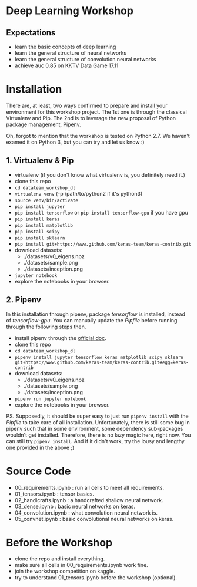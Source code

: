 # Deep Learning Workshop

## Expectations

- learn the basic concepts of deep learning
- learn the general structure of neural networks
- learn the general structure of convolution neural networks
- achieve auc 0.85 on KKTV Data Game 17.11


# Installation

There are, at least, two ways confirmed to prepare and install your environment
for this workshop project. The 1st one is through the classical Virtualenv and Pip.
The 2nd is to leverage the new proposal of Python package management, Pipenv.

Oh, forgot to mention that the workshop is tested on Python 2.7.
We haven't examed it on Python 3, but you can try and let us know :)

## 1. Virtualenv & Pip

* virtualenv (if you don't know what virtualenv is, you definitely need it.)
* clone this repo
* `cd datateam_workshop_dl`
* `virtualenv venv` (-p /path/to/python2 if it's python3)
* `source venv/bin/activate`
* `pip install jupyter`
* `pip install tensorflow` or `pip install tensorflow-gpu` if you have gpu
* `pip install keras`
* `pip install matplotlib`
* `pip install scipy`
* `pip install sklearn`
* `pip install git+https://www.github.com/keras-team/keras-contrib.git`
* download datasets:
  - ./datasets/v0_eigens.npz
  - ./datasets/sample.png
  - ./datasets/inception.png
* `jupyter notebook`
* explore the notebooks in your browser.

## 2. Pipenv

In this installation through pipenv, package *tensorflow* is installed,
instead of *tensorflow-gpu*. You can manually update the *Pipfile* before
running through the following steps then.

* install pipenv through the [official doc](https://docs.pipenv.org/install/).
* clone this repo
* `cd datateam_workshop_dl`
* `pipenv install jupyter tensorflow keras matplotlib scipy sklearn git+https://www.github.com/keras-team/keras-contrib.git#egg=keras-contrib`
* download datasets:
  - ./datasets/v0_eigens.npz
  - ./datasets/sample.png
  - ./datasets/inception.png
* `pipenv run jupyter notebook`
* explore the notebooks in your browser.

PS. Supposedly, it should be super easy to just run `pipenv install` with the *Pipfile* to take care of all installation.
Unfortunately, there is still some bug in pipenv such that in some environment, some dependency sub-packages wouldn't
get installed. Therefore, there is no lazy magic here, right now.
You can still try `pipenv install`. 
And if it didn't work, try the lousy and lengthy one provided in the above ;)


# Source Code

- 00_requirements.ipynb : run all cells to meet all requirements.
- 01_tensors.ipynb : tensor basics.
- 02_handicrafts.ipynb : a handcrafted shallow neural network.
- 03_dense.ipynb : basic neural networks on keras.
- 04_convolution.ipynb : what convolution neural network is.
- 05_convnet.ipynb : basic convolutional neural networks on keras.


# Before the Workshop

- clone the repo and install everything.
- make sure all cells in 00_requirements.ipynb work fine.
- join the workshop competition on kaggle.
- try to understand 01_tensors.ipynb before the workshop (optional).
